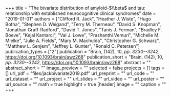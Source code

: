 +++
title = "The bivariate distribution of amyloid-$\\beta$ and tau: relationship with established neurocognitive clinical syndromes"
date = "2019-01-01"
authors = ["Clifford R. Jack", "Heather J. Wiste", "Hugo Botha", "Stephen D. Weigand", "Terry M. Therneau", "David S. Knopman", "Jonathan Graff-Radford", "David T. Jones", "Tanis J. Ferman", "Bradley F. Boeve", "Kejal Kantarci", "Val J. Lowe", "Prashanthi Vemuri", "Michelle M. Mielke", "Julie A. Fields", "Mary M. Machulda", "Christopher G. Schwarz", "Matthew L. Senjem", "Jeffrey L. Gunter", "Ronald C. Petersen"]
publication_types = ["2"]
publication = "Brain, (142), 10, _pp. 3230--3242_, https://doi.org/10.1093/brain/awz268"
publication_short = "Brain, (142), 10, _pp. 3230--3242_, https://doi.org/10.1093/brain/awz268"
abstract = ""
abstract_short = ""
image_preview = ""
selected = false
projects = []
tags = []
url_pdf = "files/jackbivariate2019.pdf"
url_preprint = ""
url_code = ""
url_dataset = ""
url_project = ""
url_slides = ""
url_video = ""
url_poster = ""
url_source = ""
math = true
highlight = true
[header]
image = ""
caption = ""
+++
